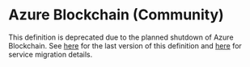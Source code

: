 # Azure Blockchain (Community)

This definition is deprecated due to the planned shutdown of Azure Blockchain. See [here](https://github.com/microsoft/vscode-dev-containers/tree/v0.177.0/containers/azure-blockchain) for the last version of this definition and [here](https://docs.microsoft.com/en-us/azure/blockchain/service/migration-guide) for service migration details.